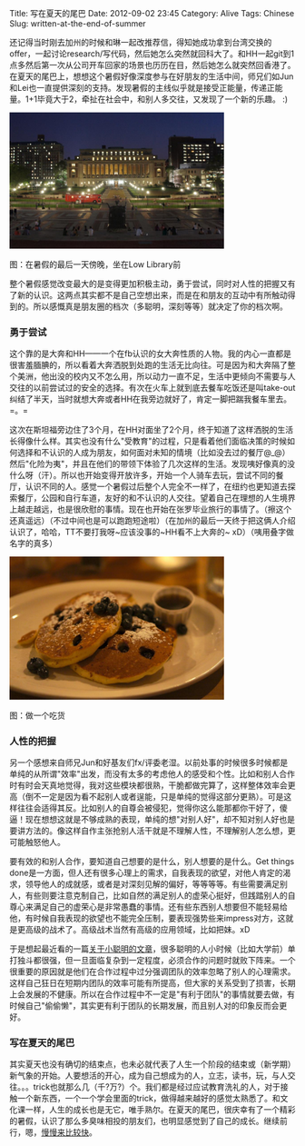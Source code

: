 Title: 写在夏天的尾巴
Date: 2012-09-02 23:45
Category: Alive
Tags: Chinese
Slug: written-at-the-end-of-summer

还记得当时刚去加州的时候和琳一起改推荐信，得知她成功拿到台湾交换的offer，一起讨论research/写代码，然后她怎么突然就回科大了。和HH一起git到1点多然后第一次从公司开车回家的场景也历历在目，然后她怎么就突然回香港了。在夏天的尾巴上，想想这个暑假好像深度参与在好朋友的生活中间，师兄们如Jun和Lei也一直提供深刻的支持。发现暑假的主线似乎就是接受正能量，传递正能量。1+1毕竟大于2，牵扯在社会中，和别人多交往，又发现了一个新的乐趣。 :)

<img src="images/low-steps-2012-summer.jpg" style="max-width: 75%" />

图：在暑假的最后一天傍晚，坐在Low Library前

整个暑假感觉改变最大的是变得更加积极主动，勇于尝试，同时对人性的把握又有了新的认识。这两点其实都不是自己空想出来，而是在和朋友的互动中有所触动得到的。所以感慨真是朋友圈的档次（多聪明，深刻等等）就决定了你的档次啊。

### 勇于尝试

这个靠的是大奔和HH——一个在fb认识的女大奔性质的人物。我的内心一直都是很害羞腼腆的，所以看着大奔洒脱到处跑的生活无比向往。可是因为和大奔隔了整个美洲，他出没的校内又不怎么用，所以动力一直不足，生活中更倾向不需要与人交往的以前尝试过的安全的选择。有次在火车上就到底去餐车吃饭还是叫take-out纠结了半天，当时就想大奔或者HH在我旁边就好了，肯定一脚把踹我餐车里去。 =。=

这次在斯坦福旁边住了3个月，在HH对面坐了2个月，终于知道了这样洒脱的生活长得像什么样。其实也没有什么"受教育"的过程，只是看着他们面临决策的时候如何选择和不认识的人成为朋友，如何面对未知的情境（比如没去过的餐厅@_@）然后"化险为夷"，并且在他们的带领下体验了几次这样的生活。发现咦好像真的没什么呀（汗）。所以也开始变得开放许多，开始一个人骑车去玩，尝试不同的餐厅，认识不同的人。感觉一个暑假过后整个人完全不一样了，在纽约也更知道去探索餐厅，公园和自行车道，友好的和不认识的人交往。望着自己在理想的人生境界上越走越远，也是很欣慰的事情。现在也开始在张罗毕业旅行的事情了。（擦这个还真遥远）（不过中间也是可以跑跑短途啦）（在加州的最后一天终于把这俩人介绍认识了，哈哈，TT不要打我呀~应该没事的~HH看不上大奔的~ xD）（咦用叠字做名字的真多）

<img src="images/ca-brunch.jpg" style="max-width: 75%" />

图：做一个吃货

### 人性的把握

另一个感想来自师兄Jun和好基友们fx/评委老湿。以前处事的时候很多时候都是单纯的从所谓"效率"出发，而没有太多的考虑他人的感受和个性。比如和别人合作时有时会天真地觉得，我对这些模块都很熟，干脆都做完算了，这样整体效率会更高（倒不一定是因为看不起别人或者逞能，只是单纯的觉得这部分更熟）。可是这样往往会适得其反。比如别人的自尊会被侵犯，觉得你这么能那都你干好了，傻逼！现在想想这就是不够成熟的表现，单纯的想"对别人好"，却不知对别人好也是要讲方法的。像这样自作主张抢别人活干就是不理解人性，不理解别人怎么想，更可能触怒他人。

要有效的和别人合作，要知道自己想要的是什么，别人想要的是什么。Get things done是一方面，但人还有很多心理上的需求，自我表现的欲望，对他人肯定的渴求，领导他人的成就感，或者是对深刻见解的偏好，等等等等。有些需要满足别人，有些则要注意克制自己，比如自然的满足别人的虚荣心挺好，但践踏别人的自尊心来满足自己的虚荣心是非常愚蠢的事情。还有些东西别人想要但不能轻易给他，有时候自我表现的欲望也不能完全压制，要表现强势些来impress对方，这就是更高级的战术了。高级战术当然有高级的应用领域，比如把妹。xD

于是想起最近看的一篇[关于小聪明的文章](http://blog.renren.com/blog/237581586/868991994)，很多聪明的人小时候（比如大学前）单打独斗都很强，但一旦面临复杂到一定程度，必须合作的问题时就败下阵来。一个很重要的原因就是他们在合作过程中过分强调团队的效率忽略了别人的心理需求。这样自己狂日在短期内团队的效率可能有所提高，但大家的关系受到了损害，长期上会发展的不健康。所以在合作过程中不一定是"有利于团队"的事情就要去做，有时候自己"偷偷懒"，其实更有利于团队的长期发展，而且别人对的印象反而会更好。

### 写在夏天的尾巴

其实夏天也没有确切的结束点，也未必就代表了人生一个阶段的结束或（新学期）新气象的开始。人要想活的开心，成为自己想成为的人，立志，读书，玩，与人交往。。。trick也就那么几（千?万?）个。我们都是经过应试教育洗礼的人，对于接触一个新东西，一个一个学会里面的trick，做得越来越好的感觉太熟悉了。和文化课一样，人生的成长也是无它，唯手熟尔。在夏天的尾巴，很庆幸有了一个精彩的暑假，认识了那么多臭味相投的朋友们，也明显感觉到了自己的成长。继续前行，嗯，[慢慢来比较快](https://yage.ai/man-man-lai-bi-jiao-kuai.html)。